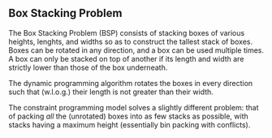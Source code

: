## Box Stacking Problem

The Box Stacking Problem (BSP) consists of stacking boxes of various heights, lenghts, and widths so as to construct the tallest stack of boxes. Boxes can be rotated in any direction, and a box can be used multiple times. A box can only be stacked on top of another if its length and width are strictly lower than those of the box underneath.

The dynamic programming algorithm rotates the boxes in every direction such that (w.l.o.g.) their length is not greater than their width.

The constraint programming model solves a slightly different problem: that of packing *all* the (unrotated) boxes into as few stacks as possible, with stacks having a maximum height (essentially bin packing with conflicts).